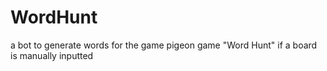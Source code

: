 # WordHunt
a bot to generate words for the game pigeon game "Word Hunt" if a board is manually inputted
